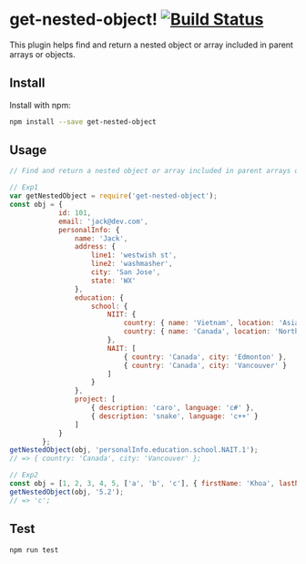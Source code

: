 # get-nested-object! [![Build Status](https://travis-ci.org/hdkhoa162/get-nested-object.svg?branch=master)](https://travis-ci.org/hdkhoa162/get-nested-object)

This plugin helps find and return a nested object or array included in parent arrays or objects.

## Install
Install with npm:
```bash
npm install --save get-nested-object
```

## Usage

```javascript
// Find and return a nested object or array included in parent arrays or objects.

// Exp1
var getNestedObject = require('get-nested-object');
const obj = {
            id: 101,
            email: 'jack@dev.com',
            personalInfo: {
                name: 'Jack',
                address: {
                    line1: 'westwish st',
                    line2: 'washmasher',
                    city: 'San Jose',
                    state: 'WX'
                },
                education: {
                    school: {
                        NIIT: {
                            country: { name: 'Vietnam', location: 'Asia', city: 'Saigon' },
                            country: { name: 'Canada', location: 'North America', city: 'Vancouver' },
                        },
                        NAIT: [
                            { country: 'Canada', city: 'Edmonton' },
                            { country: 'Canada', city: 'Vancouver' }
                        ]
                    }
                },
                project: [
                    { description: 'caro', language: 'c#' },
                    { description: 'snake', language: 'c++' }
                ]
            }
        };
getNestedObject(obj, 'personalInfo.education.school.NAIT.1');
// => { country: 'Canada', city: 'Vancouver' };

// Exp2
const obj = [1, 2, 3, 4, 5, ['a', 'b', 'c'], { firstName: 'Khoa', lastName: 'Huynh' }];
getNestedObject(obj, '5.2');
// => 'c';

```

## Test

```
npm run test

```